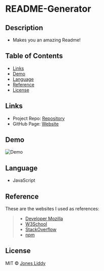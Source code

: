 # README-Generator

## Description
* Makes you an amazing Readme!

## Table of Contents

* [Links](#Links)
* [Demo](#Demo)
* [Language](#Language)
* [Reference](#Reference)
* [License](#License)

## Links

* Project Repo: [Repository](https://github.com/jonesliddy77/jonesliddy77.githubio)
* GitHub Page: [Website](https://jonesliddy77.github.io/)

## Demo

![Demo](demo-readme.gif)

## Language

* JavaScript


## Reference

These are the websites I used as references: 

> - [Developer Mozilla](https://developer.mozilla.org/en-US/)
> - [W3School](https://www.w3schools.com/) 
> - [StackOverflow](https://www.stackoverflow.com/) 
> - [npm](https://www.npmjs.com/) 

## License

MIT © [Jones Liddy](https://github.com/jonesliddy77)

